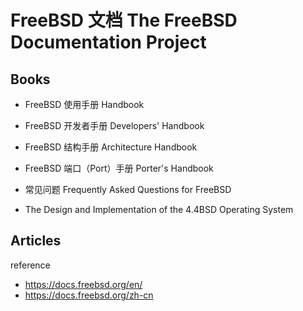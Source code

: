 # FreeBSD 文档 The FreeBSD Documentation Project

## Books

- FreeBSD 使用手册 Handbook
- FreeBSD 开发者手册 Developers' Handbook

- FreeBSD 结构手册 Architecture Handbook
- FreeBSD 端口（Port）手册 Porter's Handbook
- 常见问题 Frequently Asked Questions for FreeBSD
- The Design and Implementation of the 4.4BSD Operating System



## Articles







reference

* https://docs.freebsd.org/en/
* https://docs.freebsd.org/zh-cn

